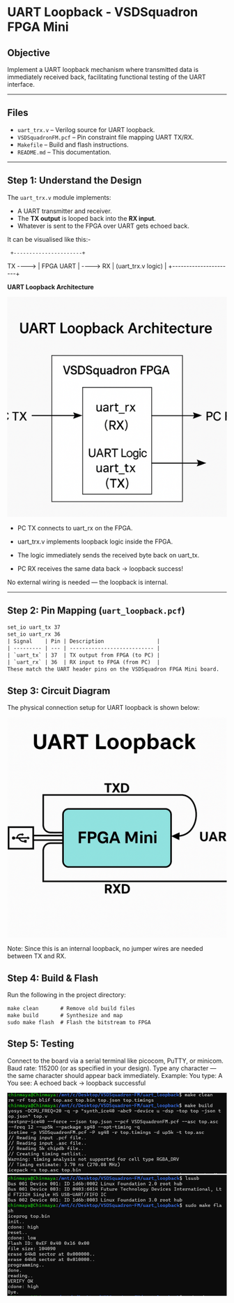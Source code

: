 # UART Loopback - VSDSquadron FPGA Mini

## Objective

Implement a UART loopback mechanism where transmitted data is immediately received back, facilitating functional testing of the UART interface.

---

## Files

- `uart_trx.v` – Verilog source for UART loopback.
- `VSDSquadronFM.pcf` – Pin constraint file mapping UART TX/RX.
- `Makefile` – Build and flash instructions.
- `README.md` – This documentation.

---

## Step 1: Understand the Design

The `uart_trx.v` module implements:

- A UART transmitter and receiver.
- The **TX output** is looped back into the **RX input**.
- Whatever is sent to the FPGA over UART gets echoed back.

It can be visualised like this:-

     +----------------------+
TX ----> | FPGA UART | ----> RX
| (uart_trx.v logic) |
+----------------------+

**UART Loopback Architecture**

![uart_loopback_block_diagram](images/uart_loopback_block_diagram.png)

                 
- PC TX connects to uart_rx on the FPGA.

- uart_trx.v implements loopback logic inside the FPGA.

- The logic immediately sends the received byte back on uart_tx.

- PC RX receives the same data back → loopback success!


No external wiring is needed — the loopback is internal.

---

## Step 2: Pin Mapping (`uart_loopback.pcf`)

```text
set_io uart_tx 37
set_io uart_rx 36
| Signal    | Pin | Description                 |
| --------- | --- | --------------------------- |
| `uart_tx` | 37  | TX output from FPGA (to PC) |
| `uart_rx` | 36  | RX input to FPGA (from PC)  |
These match the UART header pins on the VSDSquadron FPGA Mini board.
```

## Step 3: Circuit Diagram

The physical connection setup for UART loopback is shown below:

![uart_loopback_circuit_diagram](images/uart_loopback_circuit_diagram.png)

Note: Since this is an internal loopback, no jumper wires are needed between TX and RX.

## Step 4: Build & Flash
Run the following in the project directory:
```text
make clean       # Remove old build files
make build       # Synthesize and map
sudo make flash  # Flash the bitstream to FPGA
```

## Step 5: Testing

Connect to the board via a serial terminal like picocom, PuTTY, or minicom.
Baud rate: 115200 (or as specified in your design).
Type any character — the same character should appear back immediately.
Example:
You type: A
You see: A echoed back → loopback successful

![clean_build](images/clean_build.png)
![flash](images/flash.png)